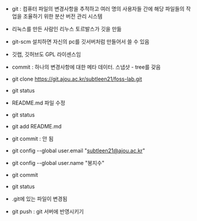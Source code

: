 - git : 컴퓨터 파일의 변경사항을 추적하고 여러 명의 사용자들 간에 해당 파일들의 작업을 조율하기 위한 분산 버전 관리 시스템
- 리눅스를 만든 사람인 리누스 토르발스가 깃을 만듦
- git-scm 설치하면 자신의 pc를 깃서버처럼 만들어서 쓸 수 있음
- 깃랩, 깃허브도 GPL 라이센스임

- commit : 하나의 변경사항에 대한 메타 데이터. 스냅샷 - tree를 갖음

- git clone https://git.ajou.ac.kr/subtleen21/foss-lab.git
- git status
- README.md 파일 수정
- git status
- git add README.md
- git commit : 안 됨
- git config --global user.email "subtleen21@ajou.ac.kr"
- git config --global user.name "봉지수"
- git commit
- git status
- .git에 있는 파일이 변경됨
- git push : git 서버에 반영시키기
